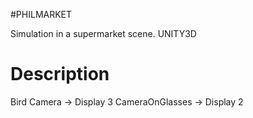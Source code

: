 #PHILMARKET

Simulation in a supermarket scene.
UNITY3D

# Description
Bird Camera -> Display 3
CameraOnGlasses -> Display 2
